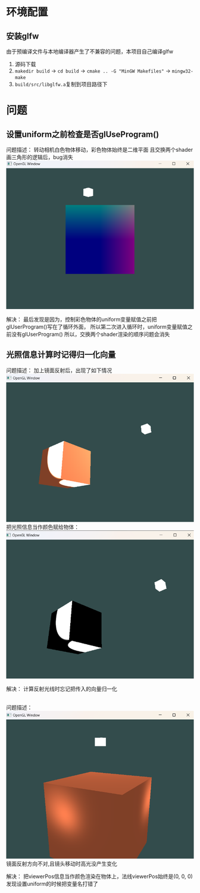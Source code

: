# 环境配置
## 安装glfw
由于预编译文件与本地编译器产生了不兼容的问题，本项目自己编译glfw
1. 源码下载
2. `makedir build` -> `cd build` -> `cmake .. -G "MinGW Makefiles"` -> `mingw32-make`
3. `build/src/libglfw.a`复制到项目路径下


# 问题

## 设置uniform之前检查是否glUseProgram()

问题描述：
转动相机白色物体移动，彩色物体始终是二维平面
且交换两个shader画三角形的逻辑后，bug消失
![alt text](image-8.png)

解决：
最后发现是因为，控制彩色物体的uniform变量赋值之前把glUserProgram()写在了循环外面，
所以第二次进入循环时，uniform变量赋值之前没有glUserProgram()
所以，交换两个shader渲染的顺序问题会消失

## 光照信息计算时记得归一化向量

问题描述：
加上镜面反射后，出现了如下情况
![alt text](image-12.png)
把光照信息当作颜色赋给物体：
![alt text](image-13.png)

解决：
计算反射光线时忘记把传入的向量归一化

## 

问题描述：
![alt text](image-14.png)
镜面反射方向不对,且镜头移动时高光没产生变化

解决：
把viewerPos信息当作颜色渲染在物体上，法线viewerPos始终是(0, 0, 0)
发现设置uniform的时候把变量名打错了